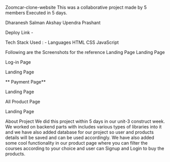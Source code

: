 <!-- # fearful-doll-6867 -->

Zoomcar-clone-website
This was a collaborative project made by 5 members Executed in 5 days.

Dharanesh
Salman 
Akshay
Upendra
Prashant

Deploy Link -

Tech Stack Used : -
Languages
HTML
CSS
JavaScript 


Following are the Screenshots for the reference
Landing Page Landing Page

Log-in Page


Landing Page

** Payment Page**

Landing Page

All Product Page

Landing Page

About Project
We did this project within 5 days in our unit-3 construct week. We worked on backend parts with includes various types of libraries into it and we have also added database for our project so user and products details will be saved and can be used accordingly. We have also added some cool functionality in our product page where you can filter the courses according to your choice and user can Signup and Login to buy the products.